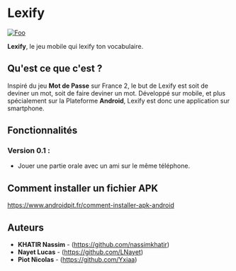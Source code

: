 # Lexify

<a href="https://drive.google.com/file/d/1Up7QZtkXIIDnLxHFcCjw3MpzwbBp2i0_/view?usp=sharing" rel="download">![Foo](https://www.quantumhealthapps.com/wp-content/uploads/2017/03/Download-button-now.png)</a>

**Lexify**, le jeu mobile qui lexify ton vocabulaire. 

## Qu'est ce que c'est ?

Inspiré du jeu **Mot de Passe** sur France 2, le but de Lexify est soit de deviner un mot, soit de faire deviner un mot. 
Développé sur mobile, et plus spécialement sur la Plateforme **Android**, Lexify est donc une application sur smartphone.

## Fonctionnalités 

### Version 0.1 :
  * Jouer une partie orale avec un ami sur le même téléphone.
  
## Comment installer un fichier APK 

https://www.androidpit.fr/comment-installer-apk-android
  
## Auteurs
* **KHATIR Nassim** - (https://github.com/nassimkhatir)
* **Nayet Lucas** - (https://github.com/LNayet)
* **Piot Nicolas** - (https://github.com/Yxiaa)
